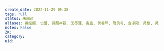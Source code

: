 ```yaml
---
create_date: 2022-11-29 09:38
tags: null
status: 未阅读 
aliases: 藏经阁, 仙盟, 觉醒神器, 无尽涯, 毒蛊, 伏羲琴, 附灵弓, 含凉殿, 灵根, 灵力, 冰魄珠, 龙吟鞭, 育灵丹, 丹心炉, 金疮药, 南明离火剑, 万宝宗, 大理城, 凶兽, 灵焰甲, 灵宝, 附灵箭, 寒刑, 暗室, 极冰之刑, 冰室, 中秋节, 月牙城, 演武场, 八卦仙衣, 烈云鞭, 天心莲, 合欢宗, 清月殿, 含凉阁, 进阶丹, 万剑宗, 佛宗, 道宗, 凌影宗, 寒冰掌, 凤凰, 冰凰, 寒冰玉, 大乘, 修士, 正道, 雷劫, 渡劫期, 烟华山, 炼虚, 离火剑, 天火, 合体期, 渡劫, 禁制, 
notes: False
ZK: 
category: 
uid: 
---
```



